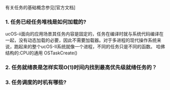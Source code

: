 有关任务的基础概念参见[官方文档]

### 1. 任务已经任务堆栈是如何加载的?
 ucOS-ii面向的应用场景其任务内容是固定的，任务在编译时就与系统代码编译在一起，没有动态加载的必要，因此不需要加载器。对于多进程的现代操作系统来说，跑起来的整个ucOS-II系统就像一个进程，不同的任务只是不同的函数。
 哈佛结构的:CPU的通用
 OSTaskCreate()

### 2. 任务就绪表是怎样实现O(1)时间内找到最高优先级就绪任务的？

### 3. 任务调度的时机有哪些? 
